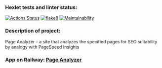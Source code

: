 ### Hexlet tests and linter status:
[![Actions Status](https://github.com/RomanUtolin/python-project-83/workflows/hexlet-check/badge.svg)](https://github.com/RomanUtolin/python-project-83/actions)
[![flake8](https://github.com/RomanUtolin/python-project-83/actions/workflows/flake8.yml/badge.svg)](https://github.com/RomanUtolin/python-project-83/actions/workflows/flake8.yml)
[![Maintainability](https://api.codeclimate.com/v1/badges/01bc8c84e510be5582d9/maintainability)](https://codeclimate.com/github/RomanUtolin/python-project-83/maintainability)
### Description of project:
Page Analyzer - a site that analyzes the specified pages for SEO suitability by analogy with PageSpeed Insights
### App on Railway: [Page Analyzer](https://python-project-83-production-481c.up.railway.app/)